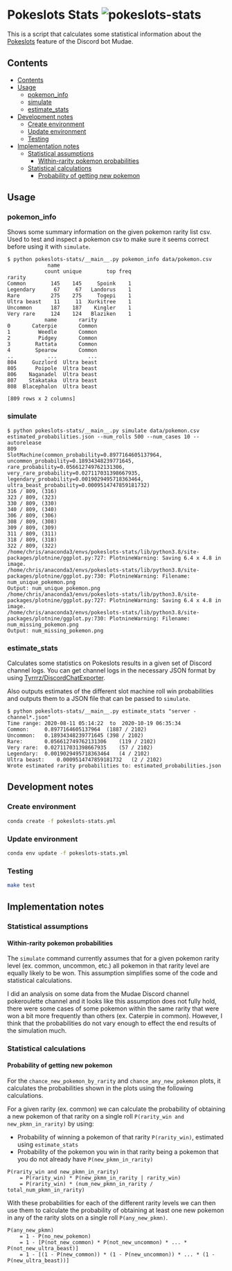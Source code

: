 # Pokeslots Stats ![pokeslots-stats](https://github.com/ExcaliburZero/pokeslots-stats/workflows/pokeslots-stats/badge.svg)
This is a script that calculates some statistical information about the [Pokeslots](https://mudae.fandom.com/wiki/Pokéslot) feature of the Discord bot Mudae.

## Contents
<!-- TOC -->

- [Contents](#contents)
- [Usage](#usage)
    - [pokemon_info](#pokemon_info)
    - [simulate](#simulate)
    - [estimate_stats](#estimate_stats)
- [Development notes](#development-notes)
    - [Create environment](#create-environment)
    - [Update environment](#update-environment)
    - [Testing](#testing)
- [Implementation notes](#implementation-notes)
    - [Statistical assumptions](#statistical-assumptions)
        - [Within-rarity pokemon probabilities](#within-rarity-pokemon-probabilities)
    - [Statistical calculations](#statistical-calculations)
        - [Probability of getting new pokemon](#probability-of-getting-new-pokemon)

<!-- /TOC -->

## Usage
### pokemon_info
Shows some summary information on the given pokemon rarity list csv. Used to test and inspect a pokemon csv to make sure it seems correct before using it with `simulate`.

```
$ python pokeslots-stats/__main__.py pokemon_info data/pokemon.csv
             name                       
            count unique        top freq
rarity                                  
Common        145    145     Spoink    1
Legendary      67     67   Landorus    1
Rare          275    275     Togepi    1
Ultra beast    11     11  Xurkitree    1
Uncommon      187    187    Kingler    1
Very rare     124    124   Blaziken    1
            name       rarity
0       Caterpie       Common
1         Weedle       Common
2         Pidgey       Common
3        Rattata       Common
4        Spearow       Common
..           ...          ...
804     Guzzlord  Ultra beast
805      Poipole  Ultra beast
806    Naganadel  Ultra beast
807    Stakataka  Ultra beast
808  Blacephalon  Ultra beast

[809 rows x 2 columns]
```

### simulate
```
$ python pokeslots-stats/__main__.py simulate data/pokemon.csv estimated_probabilities.json --num_rolls 500 --num_cases 10 --autorelease
809
SlotMachine(common_probability=0.8977164605137964, uncommon_probability=0.18934348239771645, rare_probability=0.056612749762131306, very_rare_probability=0.027117031398667935, legendary_probability=0.0019029495718363464, ultra_beast_probability=0.0009514747859181732)
316 / 809, (316)
323 / 809, (323)
330 / 809, (330)
340 / 809, (340)
306 / 809, (306)
308 / 809, (308)
309 / 809, (309)
311 / 809, (311)
318 / 809, (318)
322 / 809, (322)
/home/chris/anaconda3/envs/pokeslots-stats/lib/python3.8/site-packages/plotnine/ggplot.py:727: PlotnineWarning: Saving 6.4 x 4.8 in image.
/home/chris/anaconda3/envs/pokeslots-stats/lib/python3.8/site-packages/plotnine/ggplot.py:730: PlotnineWarning: Filename: num_unique_pokemon.png
Output: num_unique_pokemon.png
/home/chris/anaconda3/envs/pokeslots-stats/lib/python3.8/site-packages/plotnine/ggplot.py:727: PlotnineWarning: Saving 6.4 x 4.8 in image.
/home/chris/anaconda3/envs/pokeslots-stats/lib/python3.8/site-packages/plotnine/ggplot.py:730: PlotnineWarning: Filename: num_missing_pokemon.png
Output: num_missing_pokemon.png
```

### estimate_stats
Calculates some statistics on Pokeslots results in a given set of Discord channel logs. You can get channel logs in the necessary JSON format by using [Tyrrrz/DiscordChatExporter](https://github.com/Tyrrrz/DiscordChatExporter).

Also outputs estimates of the different slot machine roll win probabilities and outputs them to a JSON file that can be passed to `simulate`.

```
$ python pokeslots-stats/__main__.py estimate_stats "server - channel*.json"
Time range: 2020-08-11 05:14:22  to  2020-10-19 06:35:34
Common:  	0.8977164605137964	(1887 / 2102)
Uncommon:	0.18934348239771645	(398 / 2102)
Rare:    	0.056612749762131306	(119 / 2102)
Very rare:	0.027117031398667935	(57 / 2102)
Legendary:	0.0019029495718363464	(4 / 2102)
Ultra beast:	0.0009514747859181732	(2 / 2102)
Wrote estimated rarity probabilities to: estimated_probabilities.json
```

## Development notes

### Create environment
```bash
conda create -f pokeslots-stats.yml
```

### Update environment
```bash
conda env update -f pokeslots-stats.yml
```

### Testing
```bash
make test
```

## Implementation notes
### Statistical assumptions
#### Within-rarity pokemon probabilities
The `simulate` command currently assumes that for a given pokemon rarity level (ex. common, uncommon, etc.) all pokemon in that rarity level are equally likely to be won. This assumption simplifies some of the code and statistical calculations.

I did an analysis on some data from the Mudae Discord channel pokeroulette channel and it looks like this assumption does not fully hold, there were some cases of some pokemon within the same rarity that were won a bit more frequently than others (ex. Caterpie in common). However, I think that the probabilities do not vary enough to effect the end results of the simulation much.

### Statistical calculations
#### Probability of getting new pokemon
For the `chance_new_pokemon_by_rarity` and `chance_any_new_pokemon` plots, it calculates the probabilities shown in the plots using the following calculations.

For a given rarity (ex. common) we can calculate the probability of obtaining a new pokemon of that rarity on a single roll `P(rarity_win and new_pkmn_in_rarity)` by using:

* Probability of winning a pokemon of that rarity `P(rarity_win)`, estimated using `estimate_stats`
* Probability of the pokemon you win in that rarity being a pokemon that you do not already have `P(new_pkmn_in_rarity)`

```
P(rarity_win and new_pkmn_in_rarity)
    = P(rarity_win) * P(new_pkmn_in_rarity | rarity_win)
    = P(rarity_win) * (num_new_pkmn_in_rarity / total_num_pkmn_in_rarity)
```

With these probabilities for each of the different rarity levels we can then use them to calculate the probability of obtaining at least one new pokemon in any of the rarity slots on a single roll `P(any_new_pkmn)`.

```
P(any_new_pkmn)
    = 1 - P(no_new_pokemon)
    = 1 - [P(not_new_common) * P(not_new_uncommon) * ... * P(not_new_ultra_beast)]
    = 1 - [(1 - P(new_common)) * (1 - P(new_uncommon)) * ... * (1 - P(new_ultra_beast))]
```